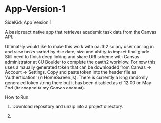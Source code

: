 # App-Version-1
SideKick App Version 1

A basic react native app that retrieves academic task data from the Canvas API.

Ultimately would like to make this work with oauth2 so any user can log in and view tasks sorted by due date, size and ability to 
impact final grade. Still need to finish deep linking and share URI scheme with Canvas administrator at CU Boulder to complete the oauth2
workflow. For now this uses a maually generated token that can be downloaded from Canvas -> Account -> Settings. Copy and paste token into 
the header file as 'Authentication' (in HomeScreen.js). There is currently a long randomly generated token string there but it has been
disabled as of 12:00 on May 2nd (its scoped to my Canvas account).

How to Run

1. Download repository and unzip into a project directory.

2. 
